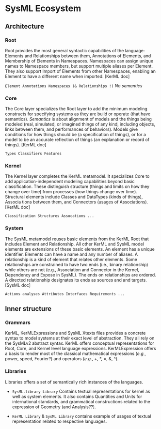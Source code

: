 # SysML Ecosystem

## Architecture

### Root

Root provides the most general syntactic capabilities of the language: Elements and Relationships between them,
Annotations of Elements, and Membership of Elements in Namespaces. Namespaces can assign unique names to
Namespace members, but support multiple aliases per Element. They also support Import of Elements from other
Namespaces, enabling an Element to have a different name when imported. [KerML doc]

`Element Annotations Namespaces (& Relationships !)`
*No semantics*

### Core

The Core layer specializes the Root layer to add the minimum modeling constructs for specifying systems as they
are build or operate (that have semantics). *Semantics* is about alignment of models and the things being modeled
(real, simulated, or imagined things of any kind, including objects, links between them, and performances of
behaviors). Models give conditions for how things should be (a specification of things), or for a model to be an
accurate reflection of things (an explanation or record of things). [KerML doc]

`Types Classifiers Features`

### Kernel

The Kernel layer completes the KerML metamodel. It specializes Core to add application-independent modeling
capabilities beyond basic classification. These distinguish structure (things and limits on how they change over time)
from processes (how things change over time). Structural elements include Classes and DataTypes (kinds of things),
Associa    tions between them, and Connectors (usages of Associations). [KerML doc]

`Classification Structures Assocations ...`

### System

The SysML metamodel reuses basic elements from the KerML Root that includes Element and Relationship. All
other KerML and SysML model elements are extensions of these basic elements.
An element has a unique identifier. Elements can have a name and any number of aliases.
A relationship is a kind of element that relates other elements. Some relationships are constrained to have two ends
(i.e., binary relationship) while others are not (e.g., Association and Connector in the Kernel, Dependency and
Expose in SysML). The ends on relationships are ordered. A directed relationship designates its ends as sources and
and targets.  [SysML doc]

`Actions analyses Attributes Interfaces Requirements ...`

## Inner structure

### Grammars

KerML, KerMLExpressions and SysML Xtexts files provides a concrete syntax to model systems at their exact level of abstraction. They all rely on the SysMLv2 abstract syntax. KerML offers conceptual representations for Root, Core, and Kernel level language expressions. KerMLExpression offers a basis to render most of the classical mathematical expressions (*e.g.*, power, speed, Fourier?) and operators (*e.g.*, +, *, =, &, ^).

### Libraries

Libraries offers a set of semantically rich instances of the languages.

- `SysML.library Library` Contains textual representations for kernel as well as system elements. It also contains Quantities and Units for international standards, and grammatical constructions related to the expression of Geometry (and Analysis??).

- `KerML Library` & `SysML Library` contains example of usages of textual representation related to respective languages.


